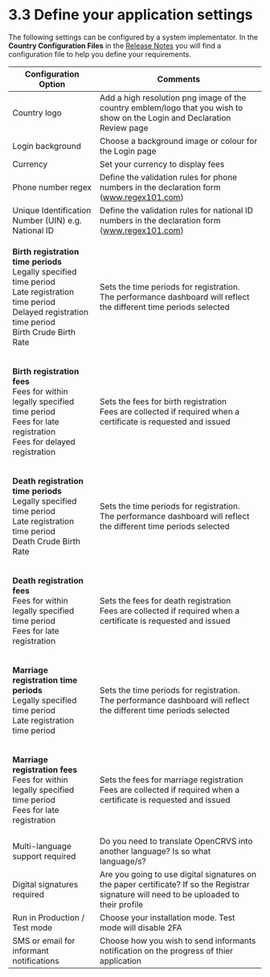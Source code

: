 # 3.3 Define your application settings

The following settings can be configured by a system implementator. In the **Country Configuration Files** in the [Release Notes](../../general/v1.9-release-notes.md#configuration-template-files) you will find a configuration file to help you define your requirements.

| Configuration Option                                                                                                                                                                    | Comments                                                                                                                                  |
| --------------------------------------------------------------------------------------------------------------------------------------------------------------------------------------- | ----------------------------------------------------------------------------------------------------------------------------------------- |
| Country logo                                                                                                                                                                            | Add a high resolution png image of the country emblem/logo that you wish to show on the Login and Declaration Review page                 |
| Login background                                                                                                                                                                        | Choose a background image or colour for the Login page                                                                                    |
| Currency                                                                                                                                                                                | Set your currency to display fees                                                                                                         |
| Phone number regex                                                                                                                                                                      | Define the validation rules for phone numbers in the declaration form (www.regex101.com)                                                  |
| Unique Identification Number (UIN) e.g. National ID                                                                                                                                     | Define the validation rules for national ID numbers in the declaration form (www.regex101.com)                                            |
| <p><strong>Birth registration time periods</strong><br>Legally specified time period<br>Late registration time period<br>Delayed registration time period<br>Birth Crude Birth Rate</p> | <p>Sets the time periods for registration.<br>The performance dashboard will reflect the different time periods selected</p>              |
| <p><strong>Birth registration fees</strong><br>Fees for within legally specified time period<br>Fees for late registration<br>Fees for delayed registration</p>                         | <p>Sets the fees for birth registration<br>Fees are collected if required when a certificate is requested and issued</p>                  |
| <p><strong>Death registration time periods</strong><br>Legally specified time period<br>Late registration time period<br>Death Crude Birth Rate</p>                                     | <p>Sets the time periods for registration.<br>The performance dashboard will reflect the different time periods selected</p>              |
| <p><strong>Death registration fees</strong><br>Fees for within legally specified time period<br>Fees for late registration</p>                                                          | <p>Sets the fees for death registration<br>Fees are collected if required when a certificate is requested and issued</p>                  |
| <p><strong>Marriage registration time periods</strong><br>Legally specified time period<br>Late registration time period</p>                                                            | <p>Sets the time periods for registration.<br>The performance dashboard will reflect the different time periods selected</p>              |
| <p><strong>Marriage registration fees</strong><br>Fees for within legally specified time period<br>Fees for late registration</p>                                                       | <p>Sets the fees for marriage registration<br>Fees are collected if required when a certificate is requested and issued</p>               |
| Multi-language support required                                                                                                                                                         | Do you need to translate OpenCRVS into another language? Is so what language/s?                                                           |
| Digital signatures required                                                                                                                                                             | Are you going to use digital signatures on the paper certificate? If so the Registrar signature will need to be uploaded to their profile |
| Run in Production / Test mode                                                                                                                                                           | Choose your installation mode. Test mode will disable 2FA                                                                                 |
| SMS or email for informant notifications                                                                                                                                                | Choose how you wish to send informants notification on the progress of thier application                                                  |
